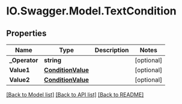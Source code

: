 # IO.Swagger.Model.TextCondition
## Properties

Name | Type | Description | Notes
------------ | ------------- | ------------- | -------------
**_Operator** | **string** |  | [optional] 
**Value1** | [**ConditionValue**](ConditionValue.md) |  | [optional] 
**Value2** | [**ConditionValue**](ConditionValue.md) |  | [optional] 

[[Back to Model list]](../README.md#documentation-for-models) [[Back to API list]](../README.md#documentation-for-api-endpoints) [[Back to README]](../README.md)

